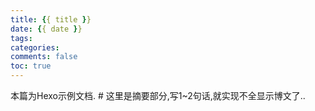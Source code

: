 ```yaml
---
title: {{ title }}
date: {{ date }}
tags:
categories:
comments: false
toc: true
---
```


本篇为Hexo示例文档.  # 这里是摘要部分,写1~2句话,就实现不全显示博文了..

<!-- more -->